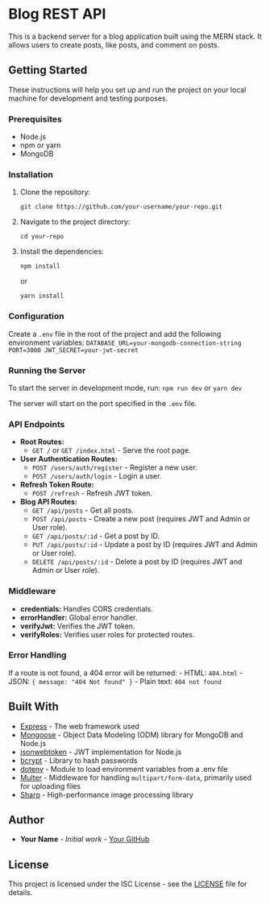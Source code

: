 # Blog REST API

This is a backend server for a blog application built using the MERN stack. It allows users to create posts, like posts, and comment on posts.

## Getting Started

These instructions will help you set up and run the project on your local machine for development and testing purposes.

### Prerequisites

- Node.js
- npm or yarn
- MongoDB

### Installation

1. Clone the repository:
    ```
    git clone https://github.com/your-username/your-repo.git
    ```
2. Navigate to the project directory:
    ```
    cd your-repo
    ```
3. Install the dependencies:
    ```
    npm install
    ```
    or
    ```
    yarn install
    ```

### Configuration

Create a `.env` file in the root of the project and add the following environment variables:
    ```
    DATABASE_URL=your-mongodb-connection-string
    PORT=3000
    JWT_SECRET=your-jwt-secret
    ```

### Running the Server

To start the server in development mode, run:
    ```
    npm run dev
    ```
    or
    ```
    yarn dev
    ```

The server will start on the port specified in the `.env` file.

### API Endpoints

- **Root Routes:**
    - `GET /` or `GET /index.html` - Serve the root page.
- **User Authentication Routes:**
    - `POST /users/auth/register` - Register a new user.
    - `POST /users/auth/login` - Login a user.
- **Refresh Token Route:**
    - `POST /refresh` - Refresh JWT token.
- **Blog API Routes:**
    - `GET /api/posts` - Get all posts.
    - `POST /api/posts` - Create a new post (requires JWT and Admin or User role).
    - `GET /api/posts/:id` - Get a post by ID.
    - `PUT /api/posts/:id` - Update a post by ID (requires JWT and Admin or User role).
    - `DELETE /api/posts/:id` - Delete a post by ID (requires JWT and Admin or User role).

### Middleware

- **credentials:** Handles CORS credentials.
- **errorHandler:** Global error handler.
- **verifyJwt:** Verifies the JWT token.
- **verifyRoles:** Verifies user roles for protected routes.

### Error Handling

If a route is not found, a 404 error will be returned:
    - HTML: `404.html`
    - JSON: `{ message: "404 Not found" }`
    - Plain text: `404 not found`

## Built With

- [Express](https://expressjs.com/) - The web framework used
- [Mongoose](https://mongoosejs.com/) - Object Data Modeling (ODM) library for MongoDB and Node.js
- [jsonwebtoken](https://github.com/auth0/node-jsonwebtoken) - JWT implementation for Node.js
- [bcrypt](https://github.com/kelektiv/node.bcrypt.js/) - Library to hash passwords
- [dotenv](https://github.com/motdotla/dotenv) - Module to load environment variables from a .env file
- [Multer](https://github.com/expressjs/multer) - Middleware for handling `multipart/form-data`, primarily used for uploading files
- [Sharp](https://github.com/lovell/sharp) - High-performance image processing library

## Author

- **Your Name** - *Initial work* - [Your GitHub](https://github.com/your-username)

## License

This project is licensed under the ISC License - see the [LICENSE](LICENSE) file for details.
